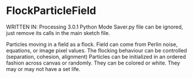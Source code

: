 # FlockParticleField
WRITTEN IN: Processing 3.0.1 Python Mode
Saver.py file can be ignored, just remove its calls in the main sketch file.

Particles moving in a field as a flock.
Field can come from Perlin noise, equations, or image pixel values.
The flocking behaviour can be controlled (separation, cohesion, alignment)
Particles can be initialized in an ordered fashion across canvas or randomly. They can be colored or white. They may or may not have a set life.
